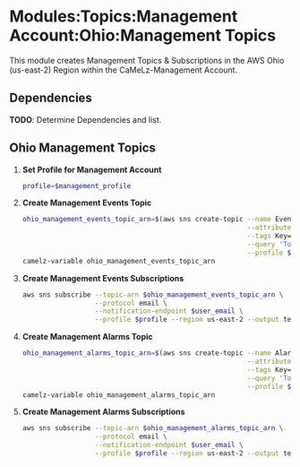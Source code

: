 # Modules:Topics:Management Account:Ohio:Management Topics

This module creates Management Topics & Subscriptions in the AWS Ohio (us-east-2) Region within the
CaMeLz-Management Account.

## Dependencies

**TODO**: Determine Dependencies and list.

## Ohio Management Topics

1. **Set Profile for Management Account**

    ```bash
    profile=$management_profile
    ```

1. **Create Management Events Topic**

    ```bash
    ohio_management_events_topic_arn=$(aws sns create-topic --name Events \
                                                            --attributes "DisplayName=CMLM Events" \
                                                            --tags Key=Name,Value=Management-Events-Topic Key=Company,Value=CaMeLz Key=Environment,Value=Management \
                                                            --query 'TopicArn' \
                                                            --profile $profile --region us-east-2 --output text)
    camelz-variable ohio_management_events_topic_arn
    ```

1. **Create Management Events Subscriptions**

    ```bash
    aws sns subscribe --topic-arn $ohio_management_events_topic_arn \
                      --protocol email \
                      --notification-endpoint $user_email \
                      --profile $profile --region us-east-2 --output text
    ```

1. **Create Management Alarms Topic**

    ```bash
    ohio_management_alarms_topic_arn=$(aws sns create-topic --name Alarms \
                                                            --attributes "DisplayName=CMLM Alarms" \
                                                            --tags Key=Name,Value=Management-Alarms-Topic Key=Company,Value=CaMeLz Key=Environment,Value=Management \
                                                            --query 'TopicArn' \
                                                            --profile $profile --region us-east-2 --output text)
    camelz-variable ohio_management_alarms_topic_arn
    ```

1. **Create Management Alarms Subscriptions**

    ```bash
    aws sns subscribe --topic-arn $ohio_management_alarms_topic_arn \
                      --protocol email \
                      --notification-endpoint $user_email \
                      --profile $profile --region us-east-2 --output text
    ```
